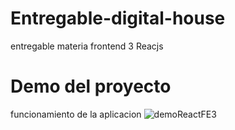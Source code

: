 # Entregable-digital-house
entregable materia frontend 3 Reacjs

# Demo del proyecto
funcionamiento de la aplicacion
![demoReactFE3](https://user-images.githubusercontent.com/63799831/188285904-8724947d-e5fd-4253-9406-5bc3d6b058f2.gif)
